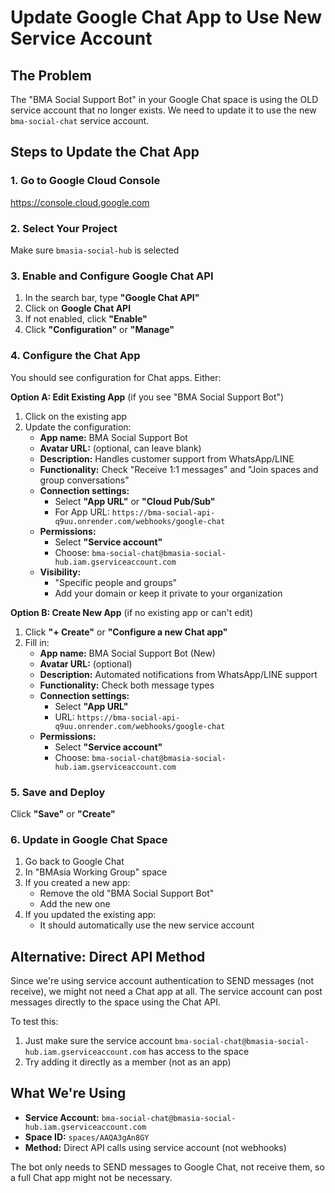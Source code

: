 # Update Google Chat App to Use New Service Account

## The Problem
The "BMA Social Support Bot" in your Google Chat space is using the OLD service account that no longer exists. We need to update it to use the new `bma-social-chat` service account.

## Steps to Update the Chat App

### 1. Go to Google Cloud Console
https://console.cloud.google.com

### 2. Select Your Project
Make sure `bmasia-social-hub` is selected

### 3. Enable and Configure Google Chat API
1. In the search bar, type **"Google Chat API"**
2. Click on **Google Chat API**
3. If not enabled, click **"Enable"**
4. Click **"Configuration"** or **"Manage"**

### 4. Configure the Chat App
You should see configuration for Chat apps. Either:

**Option A: Edit Existing App** (if you see "BMA Social Support Bot")
1. Click on the existing app
2. Update the configuration:
   - **App name:** BMA Social Support Bot
   - **Avatar URL:** (optional, can leave blank)
   - **Description:** Handles customer support from WhatsApp/LINE
   - **Functionality:** Check "Receive 1:1 messages" and "Join spaces and group conversations"
   - **Connection settings:** 
     - Select **"App URL"** or **"Cloud Pub/Sub"** 
     - For App URL: `https://bma-social-api-q9uu.onrender.com/webhooks/google-chat`
   - **Permissions:**
     - Select **"Service account"**
     - Choose: `bma-social-chat@bmasia-social-hub.iam.gserviceaccount.com`
   - **Visibility:** 
     - "Specific people and groups" 
     - Add your domain or keep it private to your organization

**Option B: Create New App** (if no existing app or can't edit)
1. Click **"+ Create"** or **"Configure a new Chat app"**
2. Fill in:
   - **App name:** BMA Social Support Bot (New)
   - **Avatar URL:** (optional)
   - **Description:** Automated notifications from WhatsApp/LINE support
   - **Functionality:** Check both message types
   - **Connection settings:** 
     - Select **"App URL"**
     - URL: `https://bma-social-api-q9uu.onrender.com/webhooks/google-chat`
   - **Permissions:**
     - Select **"Service account"**
     - Choose: `bma-social-chat@bmasia-social-hub.iam.gserviceaccount.com`

### 5. Save and Deploy
Click **"Save"** or **"Create"**

### 6. Update in Google Chat Space
1. Go back to Google Chat
2. In "BMAsia Working Group" space
3. If you created a new app:
   - Remove the old "BMA Social Support Bot"
   - Add the new one
4. If you updated the existing app:
   - It should automatically use the new service account

## Alternative: Direct API Method

Since we're using service account authentication to SEND messages (not receive), we might not need a Chat app at all. The service account can post messages directly to the space using the Chat API.

To test this:
1. Just make sure the service account `bma-social-chat@bmasia-social-hub.iam.gserviceaccount.com` has access to the space
2. Try adding it directly as a member (not as an app)

## What We're Using
- **Service Account:** `bma-social-chat@bmasia-social-hub.iam.gserviceaccount.com`
- **Space ID:** `spaces/AAQA3gAn8GY`
- **Method:** Direct API calls using service account (not webhooks)

The bot only needs to SEND messages to Google Chat, not receive them, so a full Chat app might not be necessary.